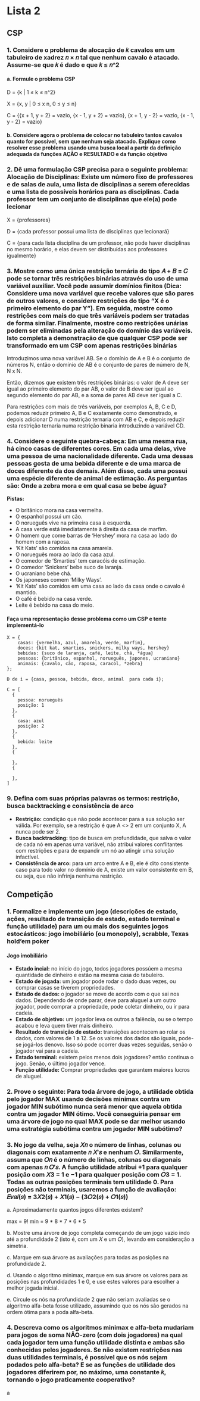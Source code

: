 # Lista 2

## CSP

### **1.** Considere o problema de alocação de 𝑘 cavalos em um tabuleiro de xadrez 𝑛 × 𝑛 tal que nenhum cavalo é atacado. Assume-se que 𝑘 é dado e que 𝑘 ≤ 𝑛^2

#### a. Formule o problema CSP

D = {k | 1 ≤ k ≤ n^2}

X = {x, y | 0 ≤ x n, 0 ≤ y ≤ n}

C = {{x + 1, y + 2} = vazio, {x - 1, y + 2} = vazio}, {x + 1, y - 2} = vazio, {x - 1, y - 2} = vazio}

#### b. Considere agora o problema de colocar no tabuleiro tantos cavalos quanto for possível, sem que nenhum seja atacado. Explique como resolver esse problema usando uma busca local a partir da definição adequada da funções AÇÃO e RESULTADO e da função objetivo

### **2.** Dê uma formulação CSP precisa para o seguinte problema: Alocação de Disciplinas: Existe um número fixo de professores e de salas de aula, uma lista de disciplinas a serem oferecidas e uma lista de possíveis horários para as disciplinas. Cada professor tem um conjunto de disciplinas que ele(a) pode lecionar

X = {professores}

D = {cada professor possui uma lista de disciplinas que lecionará}

C = {para cada lista disciplina de um professor, não pode haver disciplinas no mesmo horário, e elas devem ser distribuídas aos professores igualmente}

### **3.** Mostre como uma única restrição ternária do tipo 𝐴 + 𝐵 = 𝐶 pode se tornar três restrições binárias através do uso de uma variável auxiliar. Você pode assumir domínios finitos (Dica: Considere uma nova variável que recebe valores que são pares de outros valores, e considere restrições do tipo “X é o primeiro elemento do par Y”). Em seguida, mostre como restrições com mais do que três variáveis podem ser tratadas de forma similar. Finalmente, mostre como restrições unárias podem ser eliminadas pela alteração do domínio das variáveis. Isto completa a demonstração de que qualquer CSP pode ser transformado em um CSP com apenas restrições binárias

Introduzimos uma nova variável AB. Se o domínio de A e B é o conjunto de números N, então o domínio de AB é o conjunto de pares de número de N, N x N.

Então, dizemos que existem três restrições binárias: o valor de A deve ser igual ao primeiro elemento do par AB, o valor de B deve ser igual ao segundo elemento do par AB, e a soma de pares AB deve ser igual a C.

Para restrições com mais de três variáveis, por exemplos A, B, C e D, podemos reduzir primeiro A, B e C exatamente como demonstrado, e depois adicionar D numa restrição ternaria com AB e C, e depois reduzir esta restrição ternaria numa restrição binaria introduzindo a variável CD.

### **4.** Considere o seguinte quebra-cabeça: Em uma mesma rua, há cinco casas de diferentes cores. Em cada uma delas, vive uma pessoa de uma nacionalidade diferente. Cada uma dessas pessoas gosta de uma bebida diferente e de uma marca de doces diferente da dos demais. Além disso, cada uma possui uma espécie diferente de animal de estimação. As perguntas são: Onde a zebra mora e em qual casa se bebe água?

**Pistas:**

* O britânico mora na casa vermelha.
* O espanhol possui um cão.
* O norueguês vive na primeira casa à esquerda.
* A casa verde está imediatamente à direita da casa de marfim.
* O homem que come barras de ‘Hershey’ mora na casa ao lado do homem com a raposa.
* ‘Kit Kats’ são comidos na casa amarela.
* O norueguês mora ao lado da casa azul.
* O comedor de ‘Smarties’ tem caracóis de estimação.
* O comedor ‘Snickers’ bebe suco de laranja.
* O ucraniano bebe chá.
* Os japoneses comem ‘Milky Ways’.
* ‘Kit Kats’ são comidos em uma casa ao lado da casa onde o cavalo é mantido.
* O café é bebido na casa verde.
* Leite é bebido na casa do meio.

#### Faça uma representação desse problema como um CSP e tente implementá-lo

```
X = {
    casas: {vermelha, azul, amarela, verde, marfim},
    doces: {kit kat, smarties, snickers, milky ways, hershey}
    bebidas: {suco de laranja, café, leite, chá, *água}
    pessoas: {britânico, espanhol, norueguês, japones, ucraniano}
    animais: {cavalo, cão, raposa, caracol, *zebra}
};

D de i = {casa, pessoa, bebida, doce, animal  para cada i};

C = [
  {
    pessoa: norueguês
    posição: 1
  },
  {
    casa: azul
    posição: 2
  },
  {
    bebida: leite
  },
  {

  },
  {

  },
]
```

### **9.** Defina com suas próprias palavras os termos: restrição, busca backtracking e consistência de arco

* **Restrição:** condição que não pode acontecer para a sua solução ser válida. Por exemplo, se a restrição é que A <> 2 em um conjunto X, A nunca pode ser 2.
* **Busca backtracking:** tipo de busca em profundidade, que salva o valor de cada nó em apenas uma variável, não atribui valores conflitantes com restrições e para de expandir um nó ao atingir uma solução infactível.
* **Consistência de arco:** para um arco entre A e B, ele é dito consistente caso para todo valor no domínio de A, existe um valor consistente em B, ou seja, que não infrinja nenhuma restrição.

## Competição

### **1.** Formalize e implemente um jogo (descrições de estado, ações, resultado de transição de estado, estado terminal e função utilidade) para um ou mais dos seguintes jogos estocásticos: jogo imobiliário (ou monopoly), scrabble, Texas hold’em poker

#### Jogo imobiliário

* **Estado incial:** no início do jogo, todos jogadores possúem a mesma quantidade de dinheiro e estão na mesma casa do tabuleiro.
* **Estado de jogada:** um jogador pode rodar o dado duas vezes, ou comprar casas se tiverem propriedades.
* **Estado de dados:** o jogador se move de acordo com o que sai nos dados. Dependendo de onde parar, deve para aluguel a um outro jogador, pode comprar a propriedade, pode coletar dinheiro, ou ir para cadeia.
* **Estado de objetivo:** um  jogador leva os outros a falência, ou se o tempo acabou e leva quem tiver mais dinheiro.
* **Resultado de transição de estado:** transições acontecem ao rolar os dados, com valores de 1 a 12. Se os valores dos dados são iguais, pode-se jogá-los denovo. Isso só pode ocorrer duas vezes seguidas, senão o jogador vai para a cadeia.
* **Estado terminal:** existem pelos menos dois jogadores? então continua o jogo. Senão, o último jogador vence.
* **Função utilidade:** Comprar propriedades que garantem maiores lucros de aluguel.

### **2.** Prove o seguinte: Para toda árvore de jogo, a utilidade obtida pelo jogador MAX usando decisões minimax contra um jogador MIN subótimo nunca será menor que aquela obtida contra um jogador MIN ótimo. Você conseguiria pensar em uma árvore de jogo no qual MAX pode se dar melhor usando uma estratégia subótima contra um jogador MIN subótimo?

### **3.** No jogo da velha, seja 𝑋𝑛 o número de linhas, colunas ou diagonais com exatamente 𝑛 𝑋′𝑠 e nenhum 𝑂. Similarmente, assuma que 𝑂𝑛 é o número de linhas, colunas ou diagonais com apenas 𝑛 𝑂′𝑠. A função utilidade atribui +1 para qualquer posição com 𝑋3 = 1 e −1 para qualquer posição com 𝑂3 = 1. Todas as outras posições terminais tem utilidade 0. Para posições não terminais, usaremos a função de avaliação: **𝐸𝑣𝑎𝑙(𝑠) = 3𝑋2(𝑠) + 𝑋1(𝑠) − (3𝑂2(𝑠) + 𝑂1(𝑠))**

a. Aproximadamente quantos jogos diferentes existem?

max = 9!
min = 9 \* 8 \* 7 \* 6 \* 5

b. Mostre uma árvore de jogo completa começando de um jogo vazio indo até a profundidade 2 (isto é, com um 𝑋 e um 𝑂), levando em consideração a simetria.

c. Marque em sua árvore as avaliações para todas as posições na profundidade 2.

d. Usando o algoritmo minimax, marque em sua árvore os valores para as posições nas profundidades 1 e 0, e use estes valores para escolher a melhor jogada inicial.

e. Circule os nós na profundidade 2 que não seriam avaliadas se o algoritmo alfa-beta fosse utilizado, assumindo que os nós são gerados na ordem ótima para a poda alfa-beta.

### **4.** Descreva como os algoritmos minimax e alfa-beta mudariam para jogos de soma NÃO-zero (com dois jogadores) na qual cada jogador tem uma função utilidade distinta e ambas são conhecidas pelos jogadores. Se não existem restrições nas duas utilidades terminais, é possível que os nós sejam podados pelo alfa-beta? E se as funções de utilidade dos jogadores diferirem por, no máximo, uma constante 𝑘, tornando o jogo praticamente cooperativo?

a